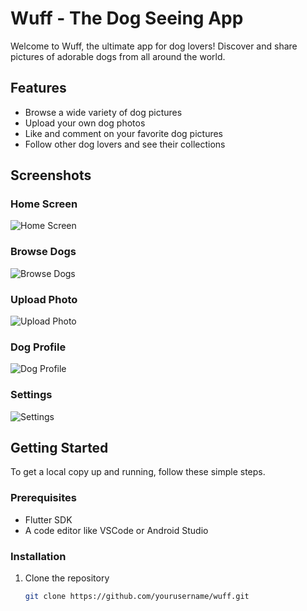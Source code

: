 # Wuff - The Dog Seeing App

Welcome to Wuff, the ultimate app for dog lovers! Discover and share pictures of adorable dogs from all around the world.

## Features
- Browse a wide variety of dog pictures
- Upload your own dog photos
- Like and comment on your favorite dog pictures
- Follow other dog lovers and see their collections

## Screenshots

### Home Screen
![Home Screen](screenshots/home_screen.png)

### Browse Dogs
![Browse Dogs](screenshots/browse_dogs.png)

### Upload Photo
![Upload Photo](screenshots/upload_photo.png)

### Dog Profile
![Dog Profile](screenshots/dog_profile.png)

### Settings
![Settings](screenshots/settings.png)

## Getting Started

To get a local copy up and running, follow these simple steps.

### Prerequisites
- Flutter SDK
- A code editor like VSCode or Android Studio

### Installation

1. Clone the repository
   ```sh
   git clone https://github.com/yourusername/wuff.git
